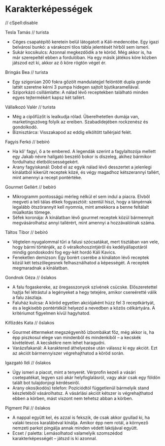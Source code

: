 # Karakterképességek

// cSpell:disable

Tesla Tamás // turista

* Céges csapatépítő keretein belül látogatott a Káli-medencébe. Egy igazi belvárosi bunkó: a várakozni tilos tábla jelentését hírből sem ismeri.
* Sukár kocsikulcs: Azonnal megkezdődik a te köröd. Még akkor is, ha már szerepeltél ebben a fordulóban. Ha egy másik játékos köre közben játszod ezt ki, akkor az ő köre rögtön véget ér.

Bringás Bea // turista

* Egy szigorúan 200 fokra gőzölt mandulatejjel felöntött dupla grande lattét szeretne kérni 3 pumpa hidegen sajtolt bjutikaramellával.
* Sziporkázó csillámlatte: A nálad lévő receptekben található minden egyes tejtermékért kapsz két tallért.

Vállalkozó Valér // turista

* Még a cipőfűzőt is lealkudja rólad. Überelhetetlen dumája van, marketingszöveg folyik az ereiben. Szabadidejében rockzenész és gondolkodó.
* Biznisztárca: Visszakapod az eddig elköltött tallérjaid felét.

Fagyis Ferkó // bebíró

* Ha kő' fagyi, ő a te embered. A legendák szerint a fagylaltozója mellett egy Jakab névre hallgató beszélő bokor is díszeleg, akihez bármikor fordulhatsz életbölcsességekért.
* Arany fagyiskanál: Dobd el az egyik nálad lévő desszertet a jelenlegi kínálatból kikerült receptek közé, és végy magadhoz kétszerannyi tallért, mint amennyi a recept pontértéke.

Gourmet Gellért // bebíró

* Mikrogramm pontosságú mérleg nélkül el sem indul a piacra. Elvből megveti a teli tálas étkek fogyasztóit: szentül hiszi, hogy a tányérnak legalább ötszörannyit kell nyomnia, mint amekkora a benne feltálalt műalkotás tömege.
* Séfek koronája: A kínálatban lévő gourmet receptek közül bármennyit megvásárolhatsz annyi tallérért, mint amennyi a hozzávalóinak száma.

Táltos Tibor // bebíró

* Végtelen nyugalommal tűri a falusi szócsatákat, mert tisztában van vele, hogy bármi történjék, az ő véralkohoszintjéről és kedélyállapotáról mindig gondoskodni fog egy-két hordó Káli Kavics.
* Feneketlen demizson: Egy borért cserébe a kínálaton lévő receptek közül két tetszőlegesnek felhasználhatod a képességét. A receptek megmaradnak a kínálatban.

Gondnok Géza // őslakos

* A falu fogaskereke, az öregasszonyok szívének csücske. Előszeretettel hajtja fel létrástul a legényeket a hegy tetejére, amikor csereéretté válik a falu zászlaja.
* Faluház kulcsa: A köröd egyetlen akciójaként húzz fel 3 receptkártyát, és a legkisebb pontértékűt helyezd a nevedben a közös célkártyára. A kritériumot figyelmen kívül hagyhatod.

Kifőzdés Kata // őslakos

* Gourmet éttermeket megszégyenítő ízbombákat főz, még akkor is, ha épp piszkosul elege van mindenből és mindenkiből – a kecskék kivételével. A kecskékre nem lehet haragudni.
* Varázsfakanál: A karaktered áthelyezése után válassz ki egy akciót. Ezt az akciót bármennyiszer végrehajthatod a köröd során. 

Igazgató Ildi // őslakos

* Úgy ismeri a piacot, mint a tenyerét. Vérprofin kezeli a vásári csetepatékat, legyen szó akár helyfoglalásról, vagy akár csak egy földön talált bot tulajdonjogi kérdéseiről.
* Arany okos(kodós) telefon: Pozíciódtól függetlenül bármelyik stand készletéből vásárolhatsz. A vásárlási akciót kétszer is végrehajthatod ebben a körben, mást viszont nem tehetsz abban a körben.

Pigment Pál // őslakos

* A nappal együtt kel, és azzal is fekszik, de csak akkor gyullad ki, ha valaki tescos karalábéval kínálja. Amikor épp nem rotál, a környező nemzeti parkot pingálja annak minden védett lakójával együtt.
* Ecset / paletta: Lemásolhatod valamelyik szomszédod karakterképességét – játszd is ki azonnal.
